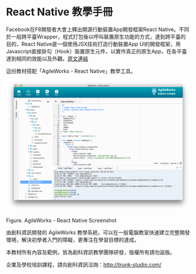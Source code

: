 # React Native 教學手冊

Facebook在F8開發者大會上釋出開源行動裝置App開發框架React Native。不同於一般跨平臺Wrapper，程式打包後以呼叫裝置原生功能的方式，達到跨平臺的目的，React Native是一個使用JSX技術打造行動裝置App UI的開發框架，用Javascript直接掛勾（Hook）裝置原生元件，以實作真正的原生App，在各平臺達到相同的效能以及外觀。[原文連結](http://www.ithome.com.tw/news/94861)

這份教材搭配「AgileWorks - React Native」教學工具。

![agileworks](book/images/agileworks-screenshot.png)

Figure. AgileWorks - React Native Screenshot

由創科資訊開發的 AgileWorks 教學系統，可以在一般電腦教室快速建立完整開發環境，解決初學者入門的障礙，更專注在學習目標的達成。

本教材所有內容及範例，皆為創科資訊教學團隊研發，版權所有請勿盜版。

企業及學校培訓課程，請向創科資訊洽詢：http://trunk-studio.com/
